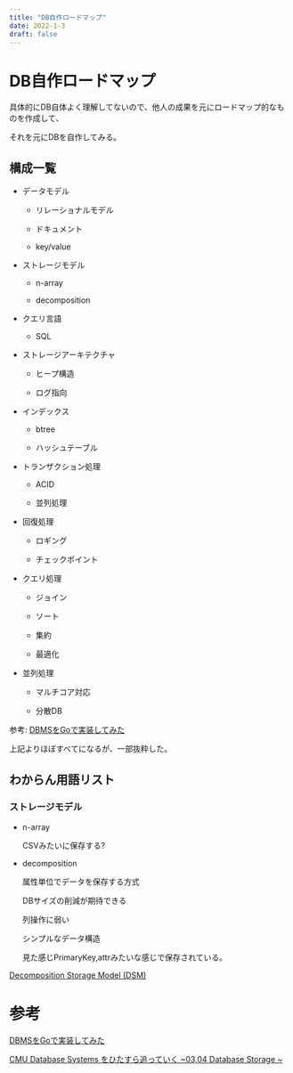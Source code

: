 ```yaml
---
title: "DB自作ロードマップ"
date: 2022-1-3
draft: false
---
```

# DB自作ロードマップ



具体的にDB自体よく理解してないので、他人の成果を元にロードマップ的なものを作成して、



それを元にDBを自作してみる。



## 構成一覧



* データモデル

  * リレーショナルモデル

  * ドキュメント

  * key/value

* ストレージモデル

  * n-array

  * decomposition

* クエリ言語

  * SQL

* ストレージアーキテクチャ

  * ヒープ構造

  * ログ指向

* インデックス

  * btree

  * ハッシュテーブル

* トランザクション処理

  * ACID

  * 並列処理

* 回復処理

  * ロギング

  * チェックポイント

* クエリ処理

  * ジョイン

  * ソート

  * 集約

  * 最適化

* 並列処理

  * マルチコア対応

  * 分散DB



参考: [DBMSをGoで実装してみた](https://buildersbox.corp-sansan.com/entry/2019/10/24/110000)



上記よりほぼすべてになるが、一部抜粋した。



## わからん用語リスト



### ストレージモデル



* n-array

  CSVみたいに保存する?



* decomposition

  属性単位でデータを保存する方式

  DBサイズの削減が期待できる

  列操作に弱い

  シンプルなデータ構造

  見た感じPrimaryKey,attrみたいな感じで保存されている。



[Decomposition Storage Model (DSM)](https://studylib.net/doc/9763113/decomposition-storage-model--dsm-)



# 参考



[DBMSをGoで実装してみた](https://buildersbox.corp-sansan.com/entry/2019/10/24/110000)



[CMU Database Systems をひたすら追っていく ~03,04 Database Storage ~](https://rabbitfoot141.hatenablog.com/entry/2019/12/03/000000)

